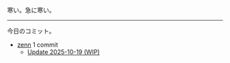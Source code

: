 寒い。急に寒い。

---

今日のコミット。

- [zenn](https://github.com/bouzuya/zenn) 1 commit
  - [Update 2025-10-19 (WIP)](https://github.com/bouzuya/zenn/commit/d7fb132d45482f0eea6210bd4dd5c53a2b6234e5)

